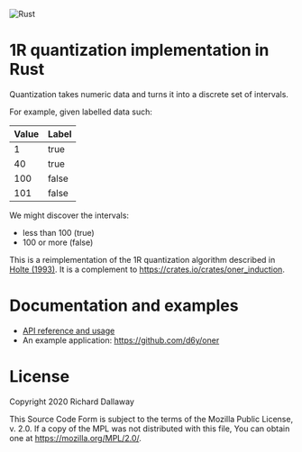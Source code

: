 ![Rust](https://github.com/d6y/oner_quantize/workflows/Rust/badge.svg)

# 1R quantization implementation in Rust

Quantization takes numeric data and turns it into a discrete set of intervals.

For example, given labelled data such:

| Value | Label   |
|-------| ------- |
| 1     | true |
| 40    | true |
| 100   | false |
| 101   | false |

We might discover the intervals:

- less than 100 (true)
- 100 or more (false)

This is a reimplementation of the 1R quantization algorithm described in [Holte (1993)](https://link.springer.com/article/10.1023%2FA%3A1022631118932). It is a complement to <https://crates.io/crates/oner_induction>.

# Documentation and examples

- [API reference and usage](https://docs.rs/oner_quantization)
- An example application: <https://github.com/d6y/oner>

# License

Copyright 2020 Richard Dallaway

This Source Code Form is subject to the terms of the Mozilla Public
License, v. 2.0. If a copy of the MPL was not distributed with this
file, You can obtain one at <https://mozilla.org/MPL/2.0/>.


